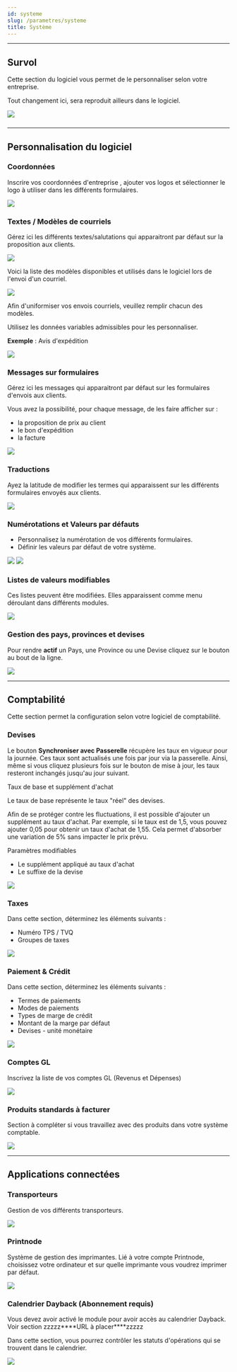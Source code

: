 ```yaml
---
id: systeme
slug: /parametres/systeme
title: Système
---
```


---

## Survol

Cette section du logiciel vous permet de le personnaliser selon votre entreprise.

Tout changement ici, sera reproduit ailleurs dans le logiciel.

![](../../static/img/Parametres_Systeme_1.png)

###

---

## Personnalisation du logiciel

### Coordonnées

Inscrire vos coordonnées d'entreprise , ajouter vos logos et sélectionner le logo à utiliser dans les différents formulaires.

![](../../static/img/Parametres_Systeme_2.png)

### Textes / Modèles de courriels

Gérez ici les différents textes/salutations qui apparaitront par défaut sur la proposition aux clients.

![](../../static/img/Parametres_Systeme_3.png)

Voici la liste des modèles disponibles et utilisés dans le logiciel lors de l'envoi d'un courriel.

![](../../static/img/Parametres_Systeme_3a.png)

Afin d'uniformiser vos envois courriels, veuillez remplir chacun des modèles.

Utilisez les données variables admissibles pour les personnaliser.

**Exemple** : Avis d'expédition

![](../../static/img/Parametres_Systeme_3b.png)

### Messages sur formulaires

Gérez ici les messages qui apparaitront par défaut sur les formulaires d'envois aux clients.

Vous avez la possibilité, pour chaque message, de les faire afficher sur :

- la proposition de prix au client
- le bon d'expédition
- la facture

![](../../static/img/Parametres_Systeme_4.png)

### Traductions

Ayez la latitude de modifier les termes qui apparaissent sur les différents formulaires envoyés aux clients.

![](../../static/img/Parametres_Systeme_5.png)

### Numérotations et Valeurs par défauts

- Personnalisez la numérotation de vos différents formulaires.
- Définir les valeurs par défaut de votre système.

![](../../static/img/Parametres_Systeme_6.png)
![](../../static/img/Parametres_Systeme_7.png)

### Listes de valeurs modifiables

Ces listes peuvent être modifiées. Elles apparaissent comme menu déroulant dans différents modules.

![](../../static/img/Parametres_Systeme_8.png)

####

### Gestion des pays, provinces et devises

Pour rendre **actif** un Pays, une Province ou une Devise cliquez sur le bouton au bout de la ligne.

![](../../static/img/Parametres_Systeme_9.png)

---

## Comptabilité

Cette section permet la configuration selon votre logiciel de comptabilité.

### Devises

Le bouton **Synchroniser avec Passerelle** récupère les taux en vigueur pour la journée. Ces taux sont actualisés une fois par jour via la passerelle. Ainsi, même si vous cliquez plusieurs fois sur le bouton de mise à jour, les taux resteront inchangés jusqu'au jour suivant.

Taux de base et supplément d'achat

Le taux de base représente le taux "réel" des devises.

Afin de se protéger contre les fluctuations, il est possible d'ajouter un supplément au taux d'achat. Par exemple, si le taux est de 1,5, vous pouvez ajouter 0,05 pour obtenir un taux d'achat de 1,55. Cela permet d'absorber une variation de 5% sans impacter le prix prévu.

Paramètres modifiables

- Le supplément appliqué au taux d'achat
- Le suffixe de la devise

![](../../static/img/Parametres_Systeme_10.png)

### Taxes

Dans cette section, déterminez les éléments suivants :

- Numéro TPS / TVQ
- Groupes de taxes

![](../../static/img/Parametres_Systeme_11.png)

### Paiement & Crédit

Dans cette section, déterminez les éléments suivants :

- Termes de paiements
- Modes de paiements
- Types de marge de crédit
- Montant de la marge par défaut
- Devises - unité monétaire

![](../../static/img/Parametres_Systeme_12.png)

### Comptes GL

Inscrivez la liste de vos comptes GL (Revenus et Dépenses)

![](../../static/img/Parametres_Systeme_13.png)

### Produits standards à facturer

Section à compléter si vous travaillez avec des produits dans votre système comptable.

![](../../static/img/Parametres_Systeme_14.png)

---

## Applications connectées

### Transporteurs

Gestion de vos différents transporteurs.

![](../../static/img/Parametres_Systeme_15.png)

### Printnode

Système de gestion des imprimantes. Lié à votre compte Printnode, choisissez votre ordinateur et sur quelle imprimante vous voudrez imprimer par défaut.

![](../../static/img/Parametres_Systeme_16.png)

### Calendrier Dayback (Abonnement requis)

Vous devez avoir activé le module pour avoir accès au calendrier Dayback. Voir section zzzzz\***\*URL à placer\*\***zzzzz

Dans cette section, vous pourrez contrôler les statuts d'opérations qui se trouvent dans le calendrier.

![](../../static/img/Parametres_Systeme_17_DB.png)
